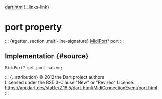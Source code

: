 [dart:html](../../dart-html/dart-html-library){._links-link}

port property
=============

::: {#getter .section .multi-line-signature}
[MidiPort](../midiport-class)? port
:::

Implementation {#source}
--------------

``` {.language-dart data-language="dart"}
MidiPort? get port native;
```

::: {._attribution}
© 2012 the Dart project authors\
Licensed under the BSD 3-Clause \"New\" or \"Revised\" License.\
<https://api.dart.dev/stable/2.18.5/dart-html/MidiConnectionEvent/port.html>
:::
